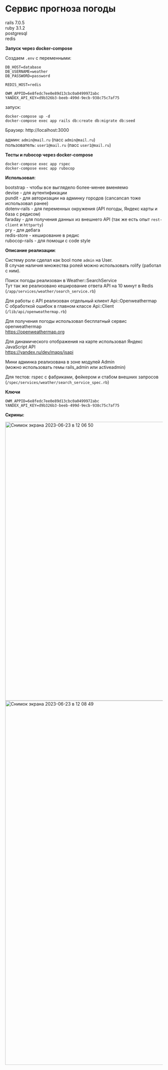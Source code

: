 # Сервис прогноза погоды

rails 7.0.5  
ruby 3.1.2  
postgresql  
redis  

**Запуск через docker-compose**

Создаем `.env` с переменными:  
```
DB_HOST=database
DB_USERNAME=weather
DB_PASSWORD=password

REDIS_HOST=redis

OWM_APPID=6e8fedc7ee0e89d13cbc0a0499972abc
YANDEX_API_KEY=d9b326b3-beeb-499d-9ecb-938c75c7af75
```

запуск:  
```
docker-compose up -d
docker-compose exec app rails db:create db:migrate db:seed
```

Браузер: http://localhost:3000  
 
админ: `admin@mail.ru` (пасс `admin@mail.ru`)  
пользователь: `user1@mail.ru` (пасс `user1@mail.ru`)  

**Тесты и rubocop через docker-compose**

```
docker-compose exec app rspec
docker-compose exec app rubocop
```

**Использовал**:

bootstrap - чтобы все выглядело более-менее вменяемо  
devise - для аутентификации  
pundit - для авторизации на админку городов (cancancan тоже использовал ранее)  
dotenv-rails - для переменных окружения (API погоды, Яндекс карты и база с редисом)  
faraday - для получения данных из внешнего API (так же есть опыт `rest-client` и `httparty`)  
pry - для дебага  
redis-store - кеширование в редис  
rubocop-rails - для помощи с code style  

**Описание реализации**:  

Систему роли сделал как bool поле `admin` на User.  
В случае наличия множества ролей можно использовать rolify (работал с ним).  

Поиск погоды реализован в Weather::SearchService  
Тут так же реализовано кеширование ответа API на 10 минут в Redis  
(`/app/services/weather/search_service.rb`)  

Для работы с API реализован отдельный клиент Api::Openweathermap  
С обработкой ошибок в главном классе Api::Client  
(`/lib/api/openweathermap.rb`)  

Для получения погоды использовал бесплатный сервис openweathermap  
https://openweathermap.org  

Для динамического отображения на карте использовал Яндекс JavaScript API  
https://yandex.ru/dev/maps/jsapi  

Мини админка реализована в зоне модулей Admin  
(можно использовать гемы rails_admin или activeadmin)  

Для тестов: rspec с фабриками, фейкером и стабом внешних запросов  
(`/spec/services/weather/search_service_spec.rb`)  

**Ключи**
```
OWM_APPID=6e8fedc7ee0e89d13cbc0a0499972abc
YANDEX_API_KEY=d9b326b3-beeb-499d-9ecb-938c75c7af75
```

**Скрины:**

<img width="890" alt="Снимок экрана 2023-06-23 в 12 06 50" src="https://github.com/Svischev/weather/assets/7647253/a56b39aa-ab92-4ea9-b014-ea58d3c2763e">  
<img width="1163" alt="Снимок экрана 2023-06-23 в 12 08 49" src="https://github.com/Svischev/weather/assets/7647253/7e6d2972-4444-49c8-9ae7-ed696f332bf5">  


